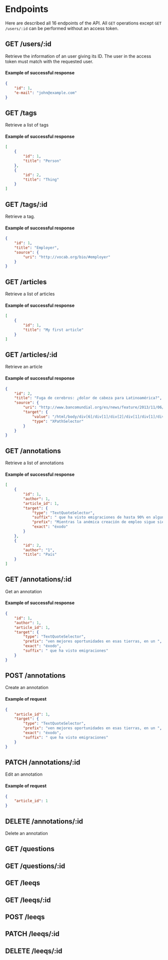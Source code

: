 # Endpoints

Here are described all 16 endpoints of the API. All `GET` operations except `GET /users/:id` can be performed without an access token.

## GET /users/:id

Retrieve the information of an user giving its ID. The user in the access token must match with the requested user.

#### Example of successful response

```json
{
    "id": 1,
    "e-mail": "john@example.com"
}
```

## GET /tags

Retrieve a list of tags

#### Example of successful response

```json
[
    {
        "id": 1,
        "title": "Person"
    },
    {
        "id": 2,
        "title": "Thing"
    }
]
```

## GET /tags/:id

Retrieve a tag.

#### Example of successful response

```json
{
    "id": 1,
    "title": "Employer",
    "source": {
        "uri": "http://vocab.org/bio/#employer"
    }
}
```

## GET /articles

Retrieve a list of articles

#### Example of successful response

```json
[
    {
        "id": 1,
        "title": "My first article"
    }
]
```

## GET /articles/:id

Retrieve an article

#### Example of successful response

```json
{
    "id": 2,
    "title": "Fuga de cerebros: ¿dolor de cabeza para Latinoamérica?",
    "source": {
        "uri": "http://www.bancomundial.org/es/news/feature/2013/11/06/fuga-cerebros-latinoamerica",
        "target": {
            "value": "/html/body/div[6]/div[1]/div[2]/div[1]/div[1]/div/div/div/div[2]/div[1]/div/div/div/div/div[3]/section/div",
            "type": "XPathSelector"
        }
    }
}
```

## GET /annotations

Retrieve a list of annotations

#### Example of successful response

```json
[
    {
        "id": 1,
        "author": 1,
        "article_id": 1,
        "target": {
            "type": "TextQuoteSelector",
            "suffix": " que ha visto emigraciones de hasta 90% en algunos países del Caribe.",
            "prefix": "Mientras la anémica creación de empleo sigue siendo el Talón de Aquiles de la recuperación económica en EE.UU y Europa, muchos profesionales latinoamericanos ven mejores oportunidades en esas tierras, en un ",
            "exact": "éxodo"
        }
    },
    {
        "id": 2,
        "author": "1",
        "title": "País"
    }
]
```

## GET /annotations/:id

Get an annotation

#### Example of successful response

```json
{
    "id": 1,
    "author": 1,
    "article_id": 1,
    "target": {
        "type": "TextQuoteSelector",
        "prefix": "ven mejores oportunidades en esas tierras, en un ",
        "exact": "éxodo",
        "suffix": " que ha visto emigraciones"
    }
}
```

## POST /annotations

Create an annotation

#### Example of request

```json
{
    "article_id": 1,
    "target": {
        "type": "TextQuoteSelector",
        "prefix": "ven mejores oportunidades en esas tierras, en un ",
        "exact": "éxodo",
        "suffix": " que ha visto emigraciones"
    }
}
```

## PATCH /annotations/:id

Edit an annotation

#### Example of request

```json
{
    "article_id": 1
}
```

## DELETE /annotations/:id

Delete an annotation

## GET /questions
## GET /questions/:id
## GET /leeqs
## GET /leeqs/:id
## POST /leeqs
## PATCH /leeqs/:id
## DELETE /leeqs/:id
